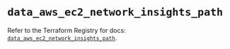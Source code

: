 # `data_aws_ec2_network_insights_path`

Refer to the Terraform Registry for docs: [`data_aws_ec2_network_insights_path`](https://registry.terraform.io/providers/hashicorp/aws/4.67.0/docs/data-sources/ec2_network_insights_path).
